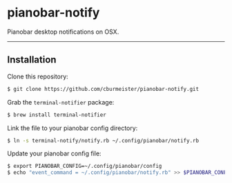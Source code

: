 pianobar-notify
===========

Pianobar desktop notifications on OSX.

---

## Installation

Clone this repository:

```bash
$ git clone https://github.com/cburmeister/pianobar-notify.git
```

Grab the `terminal-notifier` package:

```bash
$ brew install terminal-notifier
```

Link the file to your pianobar config directory: 

```bash
$ ln -s terminal-notify/notify.rb ~/.config/pianobar/notify.rb
```

Update your pianobar config file:

```bash
$ export PIANOBAR_CONFIG=~/.config/pianobar/config
$ echo "event_command = ~/.config/pianobar/notify.rb" >> $PIANOBAR_CONFIG
```
